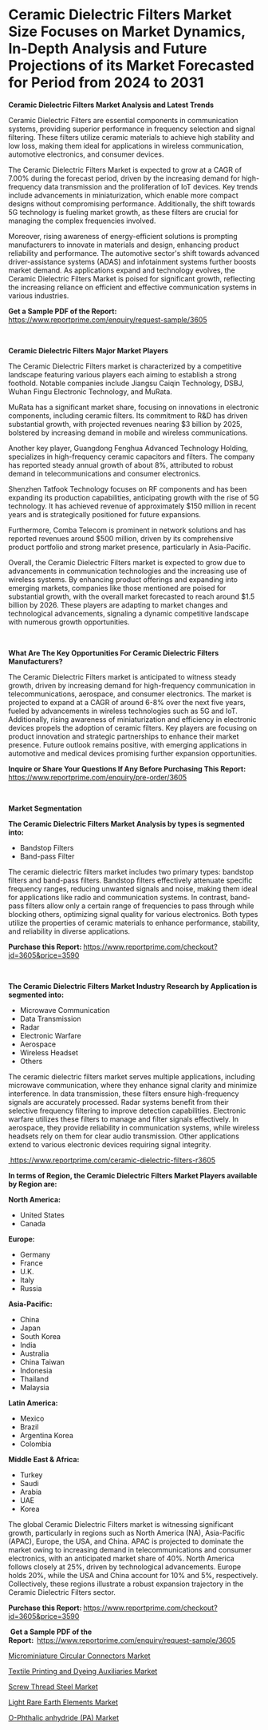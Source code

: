 <p><h1>Ceramic Dielectric Filters Market Size Focuses on Market Dynamics, In-Depth Analysis and Future Projections of its Market Forecasted for Period from 2024 to 2031</h1></p><p><strong>Ceramic Dielectric Filters Market Analysis and Latest Trends</strong></p>
<p><p>Ceramic Dielectric Filters are essential components in communication systems, providing superior performance in frequency selection and signal filtering. These filters utilize ceramic materials to achieve high stability and low loss, making them ideal for applications in wireless communication, automotive electronics, and consumer devices.</p><p>The Ceramic Dielectric Filters Market is expected to grow at a CAGR of 7.00% during the forecast period, driven by the increasing demand for high-frequency data transmission and the proliferation of IoT devices. Key trends include advancements in miniaturization, which enable more compact designs without compromising performance. Additionally, the shift towards 5G technology is fueling market growth, as these filters are crucial for managing the complex frequencies involved.</p><p>Moreover, rising awareness of energy-efficient solutions is prompting manufacturers to innovate in materials and design, enhancing product reliability and performance. The automotive sector's shift towards advanced driver-assistance systems (ADAS) and infotainment systems further boosts market demand. As applications expand and technology evolves, the Ceramic Dielectric Filters Market is poised for significant growth, reflecting the increasing reliance on efficient and effective communication systems in various industries.</p></p>
<p><strong>Get a Sample PDF of the Report:&nbsp;</strong> <a href="https://www.reportprime.com/enquiry/request-sample/3605">https://www.reportprime.com/enquiry/request-sample/3605</a></p>
<p>&nbsp;</p>
<p><strong>Ceramic Dielectric Filters Major Market Players</strong></p>
<p><p>The Ceramic Dielectric Filters market is characterized by a competitive landscape featuring various players each aiming to establish a strong foothold. Notable companies include Jiangsu Caiqin Technology, DSBJ, Wuhan Fingu Electronic Technology, and MuRata. </p><p>MuRata has a significant market share, focusing on innovations in electronic components, including ceramic filters. Its commitment to R&D has driven substantial growth, with projected revenues nearing $3 billion by 2025, bolstered by increasing demand in mobile and wireless communications.</p><p>Another key player, Guangdong Fenghua Advanced Technology Holding, specializes in high-frequency ceramic capacitors and filters. The company has reported steady annual growth of about 8%, attributed to robust demand in telecommunications and consumer electronics. </p><p>Shenzhen Tatfook Technology focuses on RF components and has been expanding its production capabilities, anticipating growth with the rise of 5G technology. It has achieved revenue of approximately $150 million in recent years and is strategically positioned for future expansions.</p><p>Furthermore, Comba Telecom is prominent in network solutions and has reported revenues around $500 million, driven by its comprehensive product portfolio and strong market presence, particularly in Asia-Pacific.</p><p>Overall, the Ceramic Dielectric Filters market is expected to grow due to advancements in communication technologies and the increasing use of wireless systems. By enhancing product offerings and expanding into emerging markets, companies like those mentioned are poised for substantial growth, with the overall market forecasted to reach around $1.5 billion by 2026. These players are adapting to market changes and technological advancements, signaling a dynamic competitive landscape with numerous growth opportunities.</p></p>
<p>&nbsp;</p>
<p><strong>What Are The Key Opportunities For Ceramic Dielectric Filters Manufacturers?</strong></p>
<p><p>The Ceramic Dielectric Filters market is anticipated to witness steady growth, driven by increasing demand for high-frequency communication in telecommunications, aerospace, and consumer electronics. The market is projected to expand at a CAGR of around 6-8% over the next five years, fueled by advancements in wireless technologies such as 5G and IoT. Additionally, rising awareness of miniaturization and efficiency in electronic devices propels the adoption of ceramic filters. Key players are focusing on product innovation and strategic partnerships to enhance their market presence. Future outlook remains positive, with emerging applications in automotive and medical devices promising further expansion opportunities.</p></p>
<p><strong>Inquire or Share Your Questions If Any Before Purchasing This Report:</strong> <a href="https://www.reportprime.com/enquiry/pre-order/3605">https://www.reportprime.com/enquiry/pre-order/3605</a></p>
<p>&nbsp;</p>
<p><strong>Market Segmentation</strong></p>
<p><strong>The Ceramic Dielectric Filters Market Analysis by types is segmented into:</strong></p>
<p><ul><li>Bandstop Filters</li><li>Band-pass Filter</li></ul></p>
<p><p>The ceramic dielectric filters market includes two primary types: bandstop filters and band-pass filters. Bandstop filters effectively attenuate specific frequency ranges, reducing unwanted signals and noise, making them ideal for applications like radio and communication systems. In contrast, band-pass filters allow only a certain range of frequencies to pass through while blocking others, optimizing signal quality for various electronics. Both types utilize the properties of ceramic materials to enhance performance, stability, and reliability in diverse applications.</p></p>
<p><strong>Purchase this Report:&nbsp;</strong><a href="https://www.reportprime.com/checkout?id=3605&price=3590">https://www.reportprime.com/checkout?id=3605&price=3590</a></p>
<p>&nbsp;</p>
<p><strong>The Ceramic Dielectric Filters Market Industry Research by Application is segmented into:</strong></p>
<p><ul><li>Microwave Communication</li><li>Data Transmission</li><li>Radar</li><li>Electronic Warfare</li><li>Aerospace</li><li>Wireless Headset</li><li>Others</li></ul></p>
<p><p>The ceramic dielectric filters market serves multiple applications, including microwave communication, where they enhance signal clarity and minimize interference. In data transmission, these filters ensure high-frequency signals are accurately processed. Radar systems benefit from their selective frequency filtering to improve detection capabilities. Electronic warfare utilizes these filters to manage and filter signals effectively. In aerospace, they provide reliability in communication systems, while wireless headsets rely on them for clear audio transmission. Other applications extend to various electronic devices requiring signal integrity.</p></p>
<p><a href="https://www.reportprime.com/ceramic-dielectric-filters-r3605">&nbsp;https://www.reportprime.com/ceramic-dielectric-filters-r3605</a></p>
<p><strong>In terms of Region, the Ceramic Dielectric Filters Market Players available by Region are:</strong></p>
<p>
    <p> <strong> North America: </strong>
        <ul>
            <li>United States</li>
            <li>Canada</li>
        </ul>
        </p> 
    <p> <strong> Europe: </strong>
        <ul>
            <li>Germany</li>
            <li>France</li>
            <li>U.K.</li>
            <li>Italy</li>
            <li>Russia</li>
        </ul>
        </p> 
    <p> <strong> Asia-Pacific: </strong>
        <ul>
            <li>China</li>
            <li>Japan</li>
            <li>South Korea</li>
            <li>India</li>
            <li>Australia</li>
            <li>China Taiwan</li>
            <li>Indonesia</li>
            <li>Thailand</li>
            <li>Malaysia</li>
        </ul>
        </p> 
    <p> <strong> Latin America: </strong>
        <ul>
            <li>Mexico</li>
            <li>Brazil</li>
            <li>Argentina Korea</li>
            <li>Colombia</li>
        </ul>
        </p> 
    <p> <strong> Middle East & Africa: </strong>
        <ul>
            <li>Turkey</li>
            <li>Saudi</li>
            <li>Arabia</li>
            <li>UAE</li>
            <li>Korea</li>
        </ul>
    </p>
    </p>
<p><p>The global Ceramic Dielectric Filters market is witnessing significant growth, particularly in regions such as North America (NA), Asia-Pacific (APAC), Europe, the USA, and China. APAC is projected to dominate the market owing to increasing demand in telecommunications and consumer electronics, with an anticipated market share of 40%. North America follows closely at 25%, driven by technological advancements. Europe holds 20%, while the USA and China account for 10% and 5%, respectively. Collectively, these regions illustrate a robust expansion trajectory in the Ceramic Dielectric Filters sector.</p></p>
<p><strong>Purchase this Report: </strong><a href="https://www.reportprime.com/checkout?id=3605&price=3590">https://www.reportprime.com/checkout?id=3605&price=3590</a></p>
<p>&nbsp;<strong>Get a Sample PDF of the Report:&nbsp;&nbsp;</strong><a href="https://www.reportprime.com/enquiry/request-sample/3605">https://www.reportprime.com/enquiry/request-sample/3605</a></p>
<p><strong></strong></p>
<p><p><a href="https://github.com/RichRobinson5/Market-Research-Report-List-6/blob/main/microminiature-circular-connectors-market.md">Microminiature Circular Connectors Market</a></p><p><a href="https://issuu.com/reportprime-2/docs/textile-printing-and-dyeing-auxilia_8ec5013fee16f9">Textile Printing and Dyeing Auxiliaries Market</a></p><p><a href="https://www.linkedin.com/pulse/screw-thread-steel-market-global-insights-sales-trends-2024-1tb9e?trackingId=9kUv7AT%2BQ3iawpKF0nlJEw%3D%3D">Screw Thread Steel Market</a></p><p><a href="https://www.linkedin.com/pulse/pioneering-growth-analyzing-global-light-rare-earth-25ute?trackingId=LVDDlEGGQjauXi3r9o%2FIKQ%3D%3D">Light Rare Earth Elements Market</a></p><p><a href="https://issuu.com/reportprime-2/docs/o-phthalic-anhydride-pa-market-size_0df3df4f7f3b8b">O-Phthalic anhydride (PA) Market</a></p></p>
